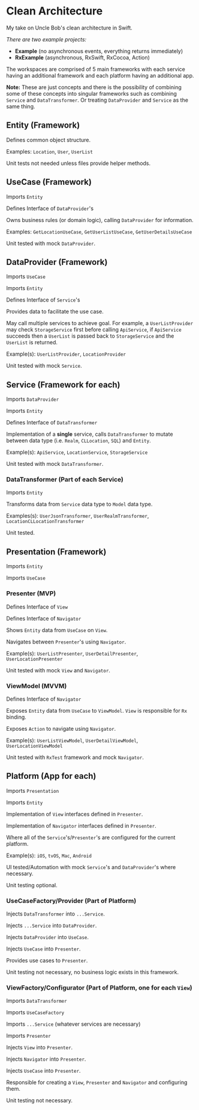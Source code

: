 # Clean Architecture
My take on Uncle Bob's clean architecture in Swift.

*There are two example projects:*
- **Example** (no asynchronous events, everything returns immediately)
- **RxExample** (asynchronous, RxSwift, RxCocoa, Action)

The workspaces are comprised of 5 main frameworks with each service having an additional framework and each platform having an additional app.

**Note:** These are just concepts and there is the possibility of combining some of these concepts into singular frameworks such as combining `Service` and `DataTransformer`. Or treating `DataProvider` and `Service` as the same thing.

## Entity (Framework)
Defines common object structure.

Examples: `Location`, `User`, `UserList`

Unit tests not needed unless files provide helper methods.

## UseCase (Framework)
Imports `Entity`

Defines Interface of `DataProvider`'s

Owns business rules (or domain logic), calling `DataProvider` for information.

Examples: `GetLocationUseCase`, `GetUserListUseCase`, `GetUserDetailsUseCase`

Unit tested with mock `DataProvider`.

## DataProvider (Framework)
Imports `UseCase`

Imports `Entity`

Defines Interface of `Service`'s

Provides data to facilitate the use case.

May call multiple services to achieve goal. For example, a `UserListProvider` may check `StorageService` first before calling `ApiService`, if `ApiService` succeeds then a `UserList` is passed back to `StorageService` and the `UserList` is returned.

Example(s): `UserListProvider`, `LocationProvider`

Unit tested with mock `Service`.

## Service (Framework for each)
Imports `DataProvider`

Imports `Entity`

Defines Interface of `DataTransformer`

Implementation of a **single** service, calls `DataTransformer` to mutate between data type (i.e. `Realm`, `CLLocation`, `SQL`) and `Entity`.

Example(s): `ApiService`, `LocationService`, `StorageService`

Unit tested with mock `DataTransformer`.

### DataTransformer (Part of each Service)
Imports `Entity`

Transforms data from `Service` data type to `Model` data type.

Examples(s): `UserJsonTransformer`, `UserRealmTransformer`, `LocationCLLocationTransformer`

Unit tested.

## Presentation (Framework)
Imports `Entity`

Imports `UseCase`

### Presenter (MVP)

Defines Interface of `View`

Defines Interface of `Navigator`

Shows `Entity` data from `UseCase` on `View`.

Navigates between `Presenter`'s using `Navigator`.

Example(s): `UserListPresenter`, `UserDetailPresenter`, `UserLocationPresenter`

Unit tested with mock `View` and `Navigator`.

### ViewModel (MVVM)

Defines Interface of `Navigator`

Exposes `Entity` data from `UseCase` to `ViewModel`. `View` is responsible for `Rx` binding.

Exposes `Action` to navigate using `Navigator`.

Example(s): `UserListViewModel`, `UserDetailViewModel`, `UserLocationViewModel`

Unit tested with `RxTest` framework and mock `Navigator`.

## Platform (App for each)
Imports `Presentation`

Imports `Entity`

Implementation of `View` interfaces defined in `Presenter`.

Implementation of `Navigator` interfaces defined in `Presenter`.

Where all of the `Service`'s/`Presenter`'s are configured for the current platform.

Example(s): `iOS`, `tvOS`, `Mac`, `Android`

UI tested/Automation with mock `Service`'s and `DataProvider`'s where necessary.

Unit testing optional.

### UseCaseFactory/Provider (Part of Platform)

Injects `DataTransformer` into `...Service`.

Injects `...Service` into `DataProvider`.

Injects `DataProvider` into `UseCase`.

Injects `UseCase` into `Presenter`.

Provides use cases to `Presenter`.

Unit testing not necessary, no business logic exists in this framework.

### ViewFactory/Configurator (Part of Platform, one for each `View`)

Imports `DataTransformer`

Imports `UseCaseFactory`

Imports `...Service` (whatever services are necessary)

Imports `Presenter`

Injects `View` into `Presenter`.

Injects `Navigator` into `Presenter`.

Injects `UseCase` into `Presenter`.

Responsible for creating a `View`, `Presenter` and `Navigator` and configuring them.

Unit testing not necessary.
